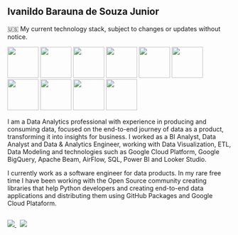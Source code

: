 ## Ivanildo Barauna de Souza Junior

🇺🇸 My current technology stack, subject to changes or updates without notice.

<img src="https://cdn.jsdelivr.net/gh/devicons/devicon@latest/icons/python/python-original-wordmark.svg" width="70" height="70"/> <img src="https://cdn.jsdelivr.net/gh/devicons/devicon@latest/icons/fastapi/fastapi-original-wordmark.svg" width="70" height="70"/> <img src="https://cdn.jsdelivr.net/gh/devicons/devicon@latest/icons/flask/flask-original-wordmark.svg" width="70" height="70"/> <img src="https://cdn.jsdelivr.net/gh/devicons/devicon@latest/icons/jupyter/jupyter-original-wordmark.svg" width="70" height="70"/> <img src="https://cdn.jsdelivr.net/gh/devicons/devicon@latest/icons/azuresqldatabase/azuresqldatabase-original.svg" width="70" height="70" /> <img src="https://cdn.jsdelivr.net/gh/devicons/devicon@latest/icons/apachespark/apachespark-original-wordmark.svg" width="70" height="70"/> <img src="https://cdn.jsdelivr.net/gh/devicons/devicon@latest/icons/apacheairflow/apacheairflow-original-wordmark.svg" width="70" height="70" /> <img src="https://cdn.jsdelivr.net/gh/devicons/devicon@latest/icons/docker/docker-original-wordmark.svg" width="70" height="70"/> <img src="https://cdn.jsdelivr.net/gh/devicons/devicon@latest/icons/googlecloud/googlecloud-original-wordmark.svg" width="70" height="70" /> <img src="https://cdn.jsdelivr.net/gh/devicons/devicon@latest/icons/github/github-original-wordmark.svg" width="70" height="70"/>

          

I am a Data Analytics professional with experience in producing and consuming data, focused on the end-to-end journey of data as a product, transforming it into insights for business. I worked as a BI Analyst, Data Analyst and Data & Analytics Engineer, working with Data Visualization, ETL, Data Modeling and technologies such as Google Cloud Platform, Google BigQuery, Apache Beam, AirFlow, SQL, Power BI and Looker Studio.

I currently work as a software engineer for data products. In my rare free time I have been working with the Open Source community creating libraries that help Python developers and creating end-to-end data applications and distributing them using GitHub Packages and Google Cloud Plataform. 


##
<p align="left">
  <a href="https://github.com/IvanildoBarauna/ETL-awesome-api">
    <img align="bottom" src="https://github-readme-stats.vercel.app/api?username=IvanildoBarauna&hide=stars,contribs&show=prs_merged,prs_merged_percentage&show_icons=true&theme=github&include_all_commits=true&rank_icon=percentile&hide_border=true" />
 
 </a>
  &nbsp;<!-- Espaço entre os componentes -->
  <a href="https://github.com/IvanildoBarauna">
    <img align="bottom" src="https://github-readme-stats.vercel.app/api/top-langs/?username=IvanildoBarauna&hide_border=true&layout=compact" />
  </a>
</p>
